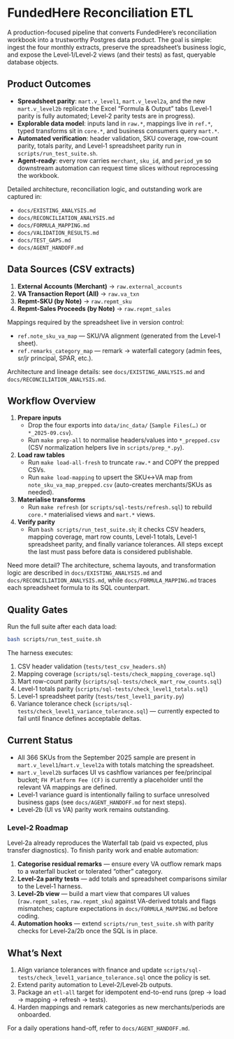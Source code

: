 # FundedHere Reconciliation ETL

A production-focused pipeline that converts FundedHere’s reconciliation workbook into a trustworthy Postgres data product. The goal is simple: ingest the four monthly extracts, preserve the spreadsheet’s business logic, and expose the Level‑1/Level‑2 views (and their tests) as fast, queryable database objects.

## Product Outcomes
- **Spreadsheet parity**: `mart.v_level1`, `mart.v_level2a`, and the new `mart.v_level2b` replicate the Excel “Formula & Output” tabs (Level‑1 parity is fully automated; Level‑2 parity tests are in progress).
- **Explorable data model**: inputs land in `raw.*`, mappings live in `ref.*`, typed transforms sit in `core.*`, and business consumers query `mart.*`.
- **Automated verification**: header validation, SKU coverage, row-count parity, totals parity, and Level‑1 spreadsheet parity run in `scripts/run_test_suite.sh`.
- **Agent-ready**: every row carries `merchant`, `sku_id`, and `period_ym` so downstream automation can request time slices without reprocessing the workbook.

Detailed architecture, reconciliation logic, and outstanding work are captured in:
- `docs/EXISTING_ANALYSIS.md`
- `docs/RECONCILIATION_ANALYSIS.md`
- `docs/FORMULA_MAPPING.md`
- `docs/VALIDATION_RESULTS.md`
- `docs/TEST_GAPS.md`
- `docs/AGENT_HANDOFF.md`

## Data Sources (CSV extracts)
1. **External Accounts (Merchant)** → `raw.external_accounts`
2. **VA Transaction Report (All)** → `raw.va_txn`
3. **Repmt-SKU (by Note)** → `raw.repmt_sku`
4. **Repmt-Sales Proceeds (by Note)** → `raw.repmt_sales`

Mappings required by the spreadsheet live in version control:
- `ref.note_sku_va_map` — SKU/VA alignment (generated from the Level‑1 sheet).
- `ref.remarks_category_map` — remark → waterfall category (admin fees, sr/jr principal, SPAR, etc.).

Architecture and lineage details: see `docs/EXISTING_ANALYSIS.md` and `docs/RECONCILIATION_ANALYSIS.md`.

## Workflow Overview
1. **Prepare inputs**
   - Drop the four exports into `data/inc_data/` (`Sample Files(…)` or `*_2025-09.csv`).
   - Run `make prep-all` to normalise headers/values into `*_prepped.csv` (CSV normalization helpers live in `scripts/prep_*.py`).
2. **Load raw tables**
   - Run `make load-all-fresh` to truncate `raw.*` and COPY the prepped CSVs.
   - Run `make load-mapping` to upsert the SKU↔VA map from `note_sku_va_map_prepped.csv` (auto-creates merchants/SKUs as needed).
3. **Materialise transforms**
   - Run `make refresh` (or `scripts/sql-tests/refresh.sql`) to rebuild `core.*` materialised views and `mart.*` views.
4. **Verify parity**
   - Run `bash scripts/run_test_suite.sh`; it checks CSV headers, mapping coverage, mart row counts, Level‑1 totals, Level‑1 spreadsheet parity, and finally variance tolerances. All steps except the last must pass before data is considered publishable.


Need more detail? The architecture, schema layouts, and transformation logic are described in `docs/EXISTING_ANALYSIS.md` and `docs/RECONCILIATION_ANALYSIS.md`, while `docs/FORMULA_MAPPING.md` traces each spreadsheet formula to its SQL counterpart.

## Quality Gates
Run the full suite after each data load:
```bash
bash scripts/run_test_suite.sh
```
The harness executes:
1. CSV header validation (`tests/test_csv_headers.sh`)
2. Mapping coverage (`scripts/sql-tests/check_mapping_coverage.sql`)
3. Mart row-count parity (`scripts/sql-tests/check_mart_row_counts.sql`)
4. Level‑1 totals parity (`scripts/sql-tests/check_level1_totals.sql`)
5. Level‑1 spreadsheet parity (`tests/test_level1_parity.py`)
6. Variance tolerance check (`scripts/sql-tests/check_level1_variance_tolerance.sql`) — currently expected to fail until finance defines acceptable deltas.

## Current Status
- All 366 SKUs from the September 2025 sample are present in `mart.v_level1`/`mart.v_level2a` with totals matching the spreadsheet.
- `mart.v_level2b` surfaces UI vs cashflow variances per fee/principal bucket; `FH Platform Fee (CF)` is currently a placeholder until the relevant VA mappings are defined.
- Level‑1 variance guard is intentionally failing to surface unresolved business gaps (see `docs/AGENT_HANDOFF.md` for next steps).
- Level‑2b (UI vs VA) parity work remains outstanding.

### Level‑2 Roadmap
Level‑2a already reproduces the Waterfall tab (paid vs expected, plus transfer diagnostics). To finish parity work and enable automation:
1. **Categorise residual remarks** — ensure every VA outflow remark maps to a waterfall bucket or tolerated “other” category.
2. **Level‑2a parity tests** — add totals and spreadsheet comparisons similar to the Level‑1 harness.
3. **Level‑2b view** — build a mart view that compares UI values (`raw.repmt_sales`, `raw.repmt_sku`) against VA-derived totals and flags mismatches; capture expectations in `docs/FORMULA_MAPPING.md` before coding.
4. **Automation hooks** — extend `scripts/run_test_suite.sh` with parity checks for Level‑2a/2b once the SQL is in place.

## What’s Next
1. Align variance tolerances with finance and update `scripts/sql-tests/check_level1_variance_tolerance.sql` once the policy is set.
2. Extend parity automation to Level‑2/Level‑2b outputs.
3. Package an `etl-all` target for idempotent end-to-end runs (prep → load → mapping → refresh → tests).
4. Harden mappings and remark categories as new merchants/periods are onboarded.

For a daily operations hand-off, refer to `docs/AGENT_HANDOFF.md`.
